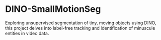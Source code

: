 # DINO-SmallMotionSeg
Exploring unsupervised segmentation of tiny, moving objects using DINO, this project delves into label-free tracking and identification of minuscule entities in video data.
